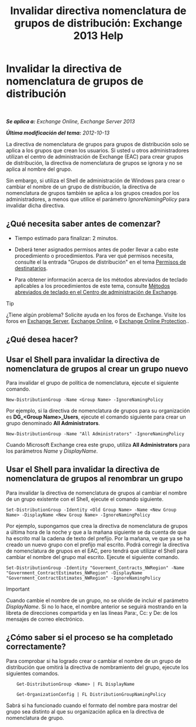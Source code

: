 ﻿---
title: 'Invalidar directiva nomenclatura de grupos de distribución: Exchange 2013 Help'
TOCTitle: Invalidar la directiva de nomenclatura de grupos de distribución
ms:assetid: 9eb23fc9-3f59-4d09-9077-85c89a051ee0
ms:mtpsurl: https://technet.microsoft.com/es-es/library/JJ218685(v=EXCHG.150)
ms:contentKeyID: 49115855
ms.date: 04/23/2018
mtps_version: v=EXCHG.150
ms.translationtype: HT
---

# Invalidar la directiva de nomenclatura de grupos de distribución

 

_**Se aplica a:** Exchange Online, Exchange Server 2013_

_**Última modificación del tema:** 2012-10-13_

La directiva de nomenclatura de grupos para grupos de distribución solo se aplica a los grupos que crean los usuarios. Si usted u otros administradores utilizan el centro de administración de Exchange (EAC) para crear grupos de distribución, la directiva de nomenclatura de grupos se ignora y no se aplica al nombre del grupo.

Sin embargo, si utiliza el Shell de administración de Windows para crear o cambiar el nombre de un grupo de distribución, la directiva de nomenclatura de grupos también se aplica a los grupos creados por los administradores, a menos que utilice el parámetro *IgnoreNamingPolicy* para invalidar dicha directiva.

## ¿Qué necesita saber antes de comenzar?

  - Tiempo estimado para finalizar: 2 minutos.

  - Deberá tener asignados permisos antes de poder llevar a cabo este procedimiento o procedimientos. Para ver qué permisos necesita, consulte el la entrada "Grupos de distribución" en el tema [Permisos de destinatarios](recipients-permissions-exchange-2013-help.md).

  - Para obtener información acerca de los métodos abreviados de teclado aplicables a los procedimientos de este tema, consulte [Métodos abreviados de teclado en el Centro de administración de Exchange](keyboard-shortcuts-in-the-exchange-admin-center-exchange-online-protection-help.md).


> [!TIP]
> ¿Tiene algún problema? Solicite ayuda en los foros de Exchange. Visite los foros en <A href="https://go.microsoft.com/fwlink/p/?linkid=60612">Exchange Server</A>, <A href="https://go.microsoft.com/fwlink/p/?linkid=267542">Exchange Online</A>, o <A href="https://go.microsoft.com/fwlink/p/?linkid=285351">Exchange Online Protection</A>..



## ¿Qué desea hacer?

## Usar el Shell para invalidar la directiva de nomenclatura de grupos al crear un grupo nuevo

Para invalidar el grupo de política de nomenclatura, ejecute el siguiente comando.

    New-DistributionGroup -Name <Group Name> -IgnoreNamingPolicy

Por ejemplo, si la directiva de nomenclatura de grupos para su organización es **DG\_\<Group Name\>\_Users**, ejecute el comando siguiente para crear un grupo denominado **All Administrators**.

    New-DistributionGroup -Name "All Administrators" -IgnoreNamingPolicy

Cuando Microsoft Exchange crea este grupo, utiliza **All Administrators** para los parámetros *Name* y *DisplayName*.

## Usar el Shell para invalidar la directiva de nomenclatura de grupos al renombrar un grupo

Para invalidar la directiva de nomenclatura de grupos al cambiar el nombre de un grupo existente con el Shell, ejecute el comando siguiente.

    Set-DistributionGroup -Identity <Old Group Name> -Name <New Group Name> -DisplayName <New Group Name> -IgnoreNamingPolicy

Por ejemplo, supongamos que crea la directiva de nomenclatura de grupos a última hora de la noche y que a la mañana siguiente se da cuenta de que ha escrito mal la cadena de texto del prefijo. Por la mañana, ve que ya se ha creado un nuevo grupo con el prefijo mal escrito. Podrá corregir la directiva de nomenclatura de grupos en el EAC, pero tendrá que utilizar el Shell para cambiar el nombre del grupo mal escrito. Ejecute el siguiente comando.

    Set-DistributionGroup -Identity "Goverment_Contracts_NWRegion" -Name "Government_ContractEstimates_NWRegion" -DisplayName "Government_ContractEstimates_NWRegion" -IgnoreNamingPolicy


> [!IMPORTANT]
> Cuando cambie el nombre de un grupo, no se olvide de incluir el parámetro <EM>DisplayName</EM>. Si no lo hace, el nombre anterior se seguirá mostrando en la libreta de direcciones compartida y en las líneas Para:, Cc: y De: de los mensajes de correo electrónico.



## ¿Cómo saber si el proceso se ha completado correctamente?

Para comprobar si ha logrado crear o cambiar el nombre de un grupo de distribución que omitirá la directiva de nombramiento del grupo, ejecute los siguientes comandos.
```
    Get-DistributionGroup <Name> | FL DisplayName
```
```
    Get-OrganizationConfig | FL DistributionGroupNamingPolicy
```

Sabrá si ha funcionado cuando el formato del nombre para mostrar del grupo sea distinto al que su organización aplica en la directiva de nomenclatura de grupo.

